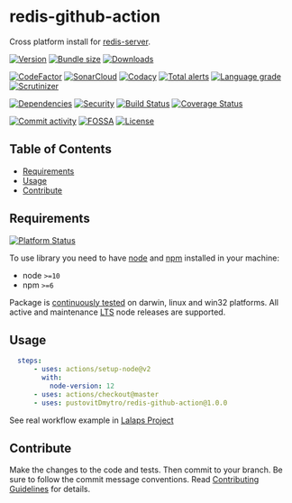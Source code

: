 # redis-github-action
Cross platform install for [redis-server](https://redis.io/).

[![Version][badge-vers]][npm]
[![Bundle size][npm-size-badge]][npm-size-url]
[![Downloads][npm-downloads-badge]][npm]

[![CodeFactor][codefactor-badge]][codefactor-url]
[![SonarCloud][sonarcloud-badge]][sonarcloud-url]
[![Codacy][codacy-badge]][codacy-url]
[![Total alerts][lgtm-alerts-badge]][lgtm-alerts-url]
[![Language grade][lgtm-lg-badge]][lgtm-lg-url]
[![Scrutinizer][scrutinizer-badge]][scrutinizer-url]

[![Dependencies][badge-deps]][npm]
[![Security][snyk-badge]][snyk-url]
[![Build Status][tests-badge]][tests-url]
[![Coverage Status][badge-coverage]][url-coverage]

[![Commit activity][commit-activity-badge]][github]
[![FOSSA][fossa-badge]][fossa-url]
[![License][badge-lic]][github]

## Table of Contents
  - [Requirements](#requirements)
  - [Usage](#usage)
  - [Contribute](#contribute)

## Requirements
[![Platform Status][node-ver-test-badge]][node-ver-test-url]

To use library you need to have [node](https://nodejs.org) and [npm](https://www.npmjs.com) installed in your machine:

* node `>=10`
* npm `>=6`

Package is [continuously tested][node-ver-test-url] on darwin, linux and win32 platforms. All active and maintenance [LTS](https://nodejs.org/en/about/releases/) node releases are supported.

## Usage

```yml
  steps:
      - uses: actions/setup-node@v2
        with:
          node-version: 12
      - uses: actions/checkout@master
      - uses: pustovitDmytro/redis-github-action@1.0.0

```

See real workflow example in [Lalaps Project](https://github.com/pustovitDmytro/lalaps/blob/master/.github/workflows/npt.yml)

## Contribute

Make the changes to the code and tests. Then commit to your branch. Be sure to follow the commit message conventions. Read [Contributing Guidelines](.github/CONTRIBUTING.md) for details.

[npm]: https://www.npmjs.com/package/redis-github-action
[github]: https://github.com/pustovitDmytro/redis-github-action
[coveralls]: https://coveralls.io/github/pustovitDmytro/redis-github-action?branch=master
[badge-deps]: https://img.shields.io/librariesio/release/npm/redis-github-action.svg
[badge-vers]: https://img.shields.io/npm/v/redis-github-action.svg
[badge-lic]: https://img.shields.io/github/license/pustovitDmytro/redis-github-action.svg
[badge-coverage]: https://coveralls.io/repos/github/pustovitDmytro/redis-github-action/badge.svg?branch=master
[url-coverage]: https://coveralls.io/github/pustovitDmytro/redis-github-action?branch=master

[snyk-badge]: https://snyk-widget.herokuapp.com/badge/npm/redis-github-action/badge.svg
[snyk-url]: https://snyk.io/advisor/npm-package/redis-github-action

[tests-badge]: https://img.shields.io/circleci/build/github/pustovitDmytro/redis-github-action
[tests-url]: https://app.circleci.com/pipelines/github/pustovitDmytro/redis-github-action

[codefactor-badge]: https://www.codefactor.io/repository/github/pustovitdmytro/redis-github-action/badge
[codefactor-url]: https://www.codefactor.io/repository/github/pustovitdmytro/redis-github-action

[commit-activity-badge]: https://img.shields.io/github/commit-activity/m/pustovitDmytro/redis-github-action

[scrutinizer-badge]: https://scrutinizer-ci.com/g/pustovitDmytro/redis-github-action/badges/quality-score.png?b=master
[scrutinizer-url]: https://scrutinizer-ci.com/g/pustovitDmytro/redis-github-action/?branch=master

[lgtm-lg-badge]: https://img.shields.io/lgtm/grade/javascript/g/pustovitDmytro/redis-github-action.svg?logo=lgtm&logoWidth=18
[lgtm-lg-url]: https://lgtm.com/projects/g/pustovitDmytro/redis-github-action/context:javascript

[lgtm-alerts-badge]: https://img.shields.io/lgtm/alerts/g/pustovitDmytro/redis-github-action.svg?logo=lgtm&logoWidth=18
[lgtm-alerts-url]: https://lgtm.com/projects/g/pustovitDmytro/redis-github-action/alerts/

[codacy-badge]: https://app.codacy.com/project/badge/Grade/8667aa23afaa4725854f098c4b5e8890
[codacy-url]: https://www.codacy.com/gh/pustovitDmytro/redis-github-action/dashboard?utm_source=github.com&amp;utm_medium=referral&amp;utm_content=pustovitDmytro/redis-github-action&amp;utm_campaign=Badge_Grade

[sonarcloud-badge]: https://sonarcloud.io/api/project_badges/measure?project=pustovitDmytro_redis-github-action&metric=alert_status
[sonarcloud-url]: https://sonarcloud.io/dashboard?id=pustovitDmytro_redis-github-action

[npm-downloads-badge]: https://img.shields.io/npm/dw/redis-github-action
[npm-size-badge]: https://img.shields.io/bundlephobia/min/redis-github-action
[npm-size-url]: https://bundlephobia.com/result?p=redis-github-action

[node-ver-test-badge]: https://github.com/pustovitDmytro/redis-github-action/actions/workflows/npt.yml/badge.svg?branch=master
[node-ver-test-url]: https://github.com/pustovitDmytro/redis-github-action/actions?query=workflow%3A%22Node.js+versions%22

[fossa-badge]: https://app.fossa.com/api/projects/custom%2B24828%2Fredis-github-action.svg?type=shield
[fossa-url]: https://app.fossa.com/projects/custom%2B24828%2Fredis-github-action?ref=badge_shield